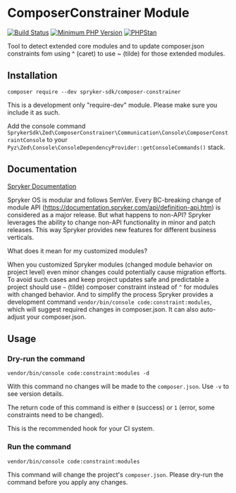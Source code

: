 # ComposerConstrainer Module
[![Build Status](https://travis-ci.org/spryker-sdk/composer-constrainer.svg)](https://travis-ci.org/spryker-sdk/composer-constrainer)
[![Minimum PHP Version](http://img.shields.io/badge/php-%3E%3D%207.1-8892BF.svg)](https://php.net/)
[![PHPStan](https://img.shields.io/badge/PHPStan-enabled-brightgreen.svg?style=flat)](https://github.com/phpstan/phpstan)

Tool to detect extended core modules and to update composer.json constraints fom using ^ (caret) to use ~ (tilde) for those extended modules. 

## Installation

```
composer require --dev spryker-sdk/composer-constrainer
```

This is a development only "require-dev" module. Please make sure you include it as such.

Add the console command `SprykerSdk\Zed\ComposerConstrainer\Communication\Console\ComposerConstraintConsole` to your `Pyz\Zed\Console\ConsoleDependencyProvider::getConsoleCommands()` stack.

## Documentation

[Spryker Documentation](https://academy.spryker.com/developing_with_spryker/module_guide/modules.html)

Spryker OS is modular and follows SemVer. Every BC-breaking change of module API (https://documentation.spryker.com/api/definition-api.htm) is considered as a major release. 
But what happens to non-API? Spryker leverages the ability to change non-API functionality in minor and patch releases. 
This way Spryker provides new features for different business verticals.

What does it mean for my customized modules?

When you customized Spryker modules (changed module behavior on project level) even minor changes could potentially cause migration efforts. 
To avoid such cases and keep project updates safe and predictable a project should use `~` (tilde) composer constraint instead of `^` for modules with changed behavior. 
And to simplify the process Spryker provides a development command `vendor/bin/console code:constraint:modules`, which will suggest required changes in composer.json.
It can also auto-adjust your composer.json. 

## Usage

### Dry-run the command 

```
vendor/bin/console code:constraint:modules -d
```

With this command no changes will be made to the `composer.json`.
Use `-v` to see version details.

The return code of this command is either `0` (success) or `1` (error, some constraints need to be changed).

This is the recommended hook for your CI system.

### Run the command

```
vendor/bin/console code:constraint:modules
```

This command will change the project's `composer.json`. 
Please dry-run the command before you apply any changes.
